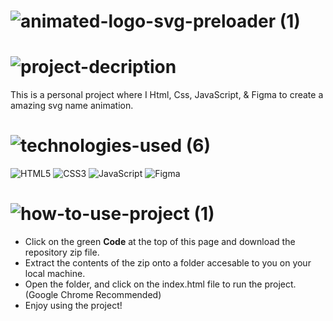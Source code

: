 <!-- Project Title -->
# ![animated-logo-svg-preloader (1)](https://user-images.githubusercontent.com/95453430/156934102-5c6610bb-5d60-4d3d-8107-5345d31d3428.svg)

<!-- Project Image -->

<!-- Project Description -->
# ![project-decription](https://user-images.githubusercontent.com/95453430/156934111-9f16aa43-7d4b-40f0-8ca8-a976339d47ca.svg)
This is a personal project where I Html, Css, JavaScript, & Figma to create a amazing svg name animation.

<!-- Project Tech Stack -->
# ![technologies-used (6)](https://user-images.githubusercontent.com/95453430/156934120-8e2d87f3-10e5-4e28-abe5-dcbc6b16d192.svg)

![HTML5](https://img.shields.io/badge/html5-%23E34F26.svg?style=for-the-badge&logo=html5&logoColor=white)
![CSS3](https://img.shields.io/badge/css3-%231572B6.svg?style=for-the-badge&logo=css3&logoColor=white)
![JavaScript](https://img.shields.io/badge/javascript-%23323330.svg?style=for-the-badge&logo=javascript&logoColor=%23F7DF1E)
![Figma](https://img.shields.io/badge/figma-%23F24E1E.svg?style=for-the-badge&logo=figma&logoColor=white)

<!-- How to Use -->
# ![how-to-use-project (1)](https://user-images.githubusercontent.com/95453430/156934123-e672e639-77c2-4e23-9bfa-ca94a97c324c.svg)

-  Click on the green **Code** at the top of this page and download the repository zip file.
-  Extract the contents of the zip onto a folder accesable to you on your local machine.
-  Open the folder, and click on the index.html file to run the project. (Google Chrome Recommended)
-  Enjoy using the project!
